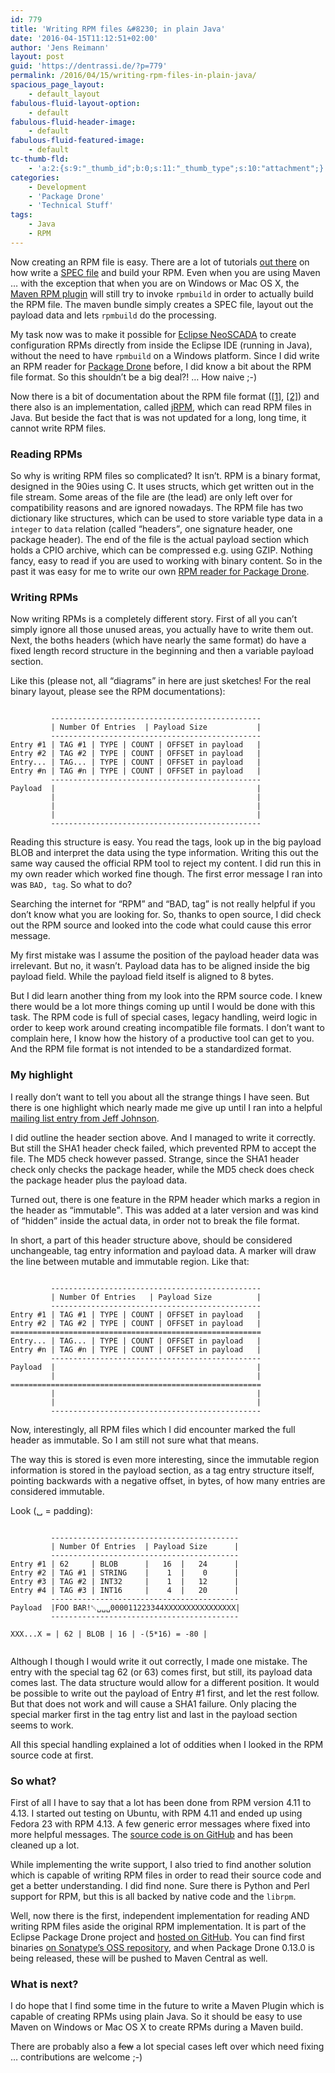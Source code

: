 ```yaml
---
id: 779
title: 'Writing RPM files &#8230; in plain Java'
date: '2016-04-15T11:12:51+02:00'
author: 'Jens Reimann'
layout: post
guid: 'https://dentrassi.de/?p=779'
permalink: /2016/04/15/writing-rpm-files-in-plain-java/
spacious_page_layout:
    - default_layout
fabulous-fluid-layout-option:
    - default
fabulous-fluid-header-image:
    - default
fabulous-fluid-featured-image:
    - default
tc-thumb-fld:
    - 'a:2:{s:9:"_thumb_id";b:0;s:11:"_thumb_type";s:10:"attachment";}'
categories:
    - Development
    - 'Package Drone'
    - 'Technical Stuff'
tags:
    - Java
    - RPM
---
```


Now creating an RPM file is easy. There are a lot of tutorials [out there](https://www.google.com/#q=create+rpm) on how write a [SPEC file](http://www.rpm.org/max-rpm/ch-rpm-inside.html) and build your RPM. Even when you are using Maven … with the exception that when you are on Windows or Mac OS X, the [Maven RPM plugin](http://www.mojohaus.org/rpm-maven-plugin/) will still try to invoke `rpmbuild` in order to actually build the RPM file. The maven bundle simply creates a SPEC file, layout out the payload data and lets `rpmbuild` do the processing.

My task now was to make it possible for [Eclipse NeoSCADA](https://www.eclipse.org/eclipsescada/) to create configuration RPMs directly from inside the Eclipse IDE (running in Java), without the need to have `rpmbuild` on a Windows platform. Since I did write an RPM reader for [Package Drone](https://packagedrone.org/) before, I did know a bit about the RPM file format. So this shouldn’t be a big deal?! … How naive ;-)

Now there is a bit of documentation about the RPM file format ([\[1\]](http://www.rpm.org/max-rpm/s1-rpm-file-format-rpm-file-format.html "RPM File Format"), [\[2\]](https://docs.fedoraproject.org/ro/Fedora_Draft_Documentation/0.1/html/RPM_Guide/ch-package-structure.html)) and there also is an implementation, called [jRPM](http://jrpm.sourceforge.net/), which can read RPM files in Java. But beside the fact that is was not updated for a long, long time, it cannot write RPM files.

### Reading RPMs

So why is writing RPM files so complicated? It isn’t. RPM is a binary format, designed in the 90ies using C. It uses structs, which get written out in the file stream. Some areas of the file are (the lead) are only left over for compatibility reasons and are ignored nowadays. The RPM file has two dictionary like structures, which can be used to store variable type data in a `integer` to `data` relation (called <q>headers</q>, one signature header, one package header). The end of the file is the actual payload section which holds a CPIO archive, which can be compressed e.g. using GZIP. Nothing fancy, easy to read if you are used to working with binary content. So in the past it was easy for me to write our own [RPM reader for Package Drone](https://dentrassi.de/2015/12/03/parsing-rpms-in-java/).

### Writing RPMs

Now writing RPMs is a completely different story. First of all you can’t simply ignore all those unused areas, you actually have to write them out. Next, the boths headers (which have nearly the same format) do have a fixed length record structure in the beginning and then a variable payload section.

Like this (please not, all <q>diagrams</q> in here are just sketches! For the real binary layout, please see the RPM documentations):

```

         -----------------------------------------------
         | Number Of Entries  | Payload Size           |
         -----------------------------------------------
Entry #1 | TAG #1 | TYPE | COUNT | OFFSET in payload   |
Entry #2 | TAG #2 | TYPE | COUNT | OFFSET in payload   |
Entry... | TAG... | TYPE | COUNT | OFFSET in payload   |
Entry #n | TAG #n | TYPE | COUNT | OFFSET in payload   |
         -----------------------------------------------
Payload  |                                             |
         |                                             |
         |                                             |
         |                                             |
         -----------------------------------------------

```

Reading this structure is easy. You read the tags, look up in the big payload BLOB and interpret the data using the type information. Writing this out the same way caused the official RPM tool to reject my content. I did run this in my own reader which worked fine though. The first error message I ran into was `BAD, tag`. So what to do?

Searching the internet for “RPM” and “BAD, tag” is not really helpful if you don’t know what you are looking for. So, thanks to open source, I did check out the RPM source and looked into the code what could cause this error message.

My first mistake was I assume the position of the payload header data was irrelevant. But no, it wasn’t. Payload data has to be aligned inside the big payload field. While the payload field itself is aligned to 8 bytes.

But I did learn another thing from my look into the RPM source code. I knew there would be a lot more things coming up until I would be done with this task. The RPM code is full of special cases, legacy handling, weird logic in order to keep work around creating incompatible file formats. I don’t want to complain here, I know how the history of a productive tool can get to you. And the RPM file format is not intended to be a standardized format.

### My highlight

I really don’t want to tell you about all the strange things I have seen. But there is one highlight which nearly made me give up until I ran into a helpful [mailing list entry from Jeff Johnson](https://www.redhat.com/archives/rpm-list/2000-December/msg00217.html "rpm-4.0.1 immutable header regions").

I did outline the header section above. And I managed to write it correctly. But still the SHA1 header check failed, which prevented RPM to accept the file. The MD5 check however passed. Strange, since the SHA1 header check only checks the package header, while the MD5 check does check the package header plus the payload data.

Turned out, there is one feature in the RPM header which marks a region in the header as <q>immutable</q>. This was added at a later version and was kind of <q>hidden</q> inside the actual data, in order not to break the file format.

In short, a part of this header structure above, should be considered unchangeable, tag entry information and payload data. A marker will draw the line between mutable and immutable region. Like that:

```

         -----------------------------------------------
         | Number Of Entries   | Payload Size          |
         -----------------------------------------------
Entry #1 | TAG #1 | TYPE | COUNT | OFFSET in payload   |
Entry #2 | TAG #2 | TYPE | COUNT | OFFSET in payload   |
========================================================
Entry... | TAG... | TYPE | COUNT | OFFSET in payload   |
Entry #n | TAG #n | TYPE | COUNT | OFFSET in payload   |
         -----------------------------------------------
Payload  |                                             |
         |                                             |
========================================================
         |                                             |
         |                                             |
         -----------------------------------------------

```

Now, interestingly, all RPM files which I did encounter marked the full header as immutable. So I am still not sure what that means.

The way this is stored is even more interesting, since the immutable region information is stored in the payload section, as a tag entry structure itself, pointing backwards with a negative offset, in bytes, of how many entries are considered immutable.

Look (␣ = padding):

```

         ------------------------------------------
         | Number Of Entries  | Payload Size      |
         ------------------------------------------
Entry #1 | 62     | BLOB      |   16  |   24      |
Entry #2 | TAG #1 | STRING    |    1  |    0      |
Entry #3 | TAG #2 | INT32     |    1  |   12      |
Entry #4 | TAG #3 | INT16     |    4  |   20      |
         ------------------------------------------
Payload  |FOO BAR!␀␣␣␣000011223344XXXXXXXXXXXXXXXX|  
         ------------------------------------------

XXX...X = | 62 | BLOB | 16 | -(5*16) = -80 |


```

Although I though I would write it out correctly, I made one mistake. The entry with the special tag 62 (or 63) comes first, but still, its payload data comes last. The data structure would allow for a different position. It would be possible to write out the payload of Entry #1 first, and let the rest follow. But that does not work and will cause a SHA1 failure. Only placing the special marker first in the tag entry list and last in the payload section seems to work.

All this special handling explained a lot of oddities when I looked in the RPM source code at first.

### So what?

First of all I have to say that a lot has been done from RPM version 4.11 to 4.13. I started out testing on Ubuntu, with RPM 4.11 and ended up using Fedora 23 with RPM 4.13. A few generic error messages where fixed into more helpful messages. The [source code is on GitHub](https://github.com/rpm-software-management/rpm) and has been cleaned up a lot.

While implementing the write support, I also tried to find another solution which is capable of writing RPM files in order to read their source code and get a better understanding. I did find none. Sure there is Python and Perl support for RPM, but this is all backed by native code and the `librpm`.

Well, now there is the first, independent implementation for reading AND writing RPM files aside the original RPM implementation. It is part of the Eclipse Package Drone project and [hosted on GitHub](https://github.com/eclipse/packagedrone/tree/master/bundles/org.eclipse.packagedrone.utils.rpm). You can find first binaries [on Sonatype’s OSS repository](https://oss.sonatype.org/content/groups/public/org/eclipse/packagedrone/org.eclipe.packagedrone.utils.rpm/), and when Package Drone 0.13.0 is being released, these will be pushed to Maven Central as well.

### What is next?

I do hope that I find some time in the future to write a Maven Plugin which is capable of creating RPMs using plain Java. So it should be easy to use Maven on Windows or Mac OS X to create RPMs during a Maven build.

There are probably also a <del datetime="2016-04-15T08:27:58+00:00">few</del> a lot special cases left over which need fixing … contributions are welcome ;-)
